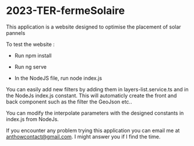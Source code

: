 # 2023-TER-fermeSolaire

This application is a website designed to optimise the placement of solar pannels 

To test the website : 

- Run npm install

- Run ng serve

- In the NodeJS file, run node index.js

You can easily add new filters by adding them in layers-list.service.ts and in the NodeJs index.js constant. This will automaticly create the front and back component such as the filter the GeoJson etc..

You can modify the interpolate parameters with the designed constants in index.js from NodeJs.

If you encounter any problem trying this application you can email me at anthowcontact@gmail.com. I might answer you if I find the time.
